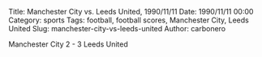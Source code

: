 Title: Manchester City vs. Leeds United, 1990/11/11
Date: 1990/11/11 00:00
Category: sports
Tags: football, football scores, Manchester City, Leeds United
Slug: manchester-city-vs-leeds-united
Author: carbonero


Manchester City 2 - 3 Leeds United
